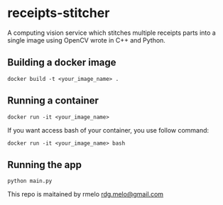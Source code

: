 # receipts-stitcher
A computing vision service which stitches multiple receipts parts into a single image using OpenCV wrote in C++ and Python.

## Building a docker image

```
docker build -t <your_image_name> .
```

## Running a container

```
docker run -it <your_image_name>
```

If you want access bash of your container, you use follow command:

```
docker run -it <your_image_name> bash
``` 

## Running the app

```
python main.py
```

This repo is maitained by rmelo <rdg.melo@gmail.com>
